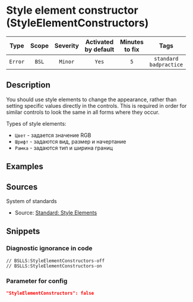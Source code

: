 # Style element constructor (StyleElementConstructors)

|  Type   | Scope | Severity | Activated<br>by default | Minutes<br>to fix |               Tags                |
|:-------:|:-----:|:--------:|:-----------------------------:|:-----------------------:|:---------------------------------:|
| `Error` | `BSL` | `Minor`  |             `Yes`             |           `5`           | `standard`<br>`badpractice` |

<!-- Блоки выше заполняются автоматически, не трогать -->
## Description
You should use style elements to change the appearance, rather than setting specific values directly in the controls. This is required in order for similar controls to look the same in all forms where they occur.

Types of style elements:

* `Цвет` - задается значение RGB
* `Шрифт` - задаются вид, размер и начертание
* `Рамка` - задаются тип и ширина границ

## Examples
<!-- В данном разделе приводятся примеры, на которые диагностика срабатывает, а также можно привести пример, как можно исправить ситуацию -->

## Sources
System of standards
* Source: [Standard: Style Elements](https://its.1c.ru/db/v8std#content:667:hdoc)

## Snippets

<!-- Блоки ниже заполняются автоматически, не трогать -->
### Diagnostic ignorance in code

```bsl
// BSLLS:StyleElementConstructors-off
// BSLLS:StyleElementConstructors-on
```

### Parameter for config

```json
"StyleElementConstructors": false
```
